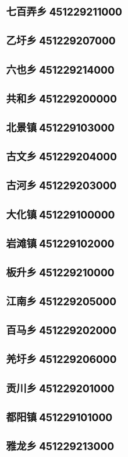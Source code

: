 # 七百弄乡 451229211000
# 乙圩乡 451229207000
# 六也乡 451229214000
# 共和乡 451229200000
# 北景镇 451229103000
# 古文乡 451229204000
# 古河乡 451229203000
# 大化镇 451229100000
# 岩滩镇 451229102000
# 板升乡 451229210000
# 江南乡 451229205000
# 百马乡 451229202000
# 羌圩乡 451229206000
# 贡川乡 451229201000
# 都阳镇 451229101000
# 雅龙乡 451229213000

